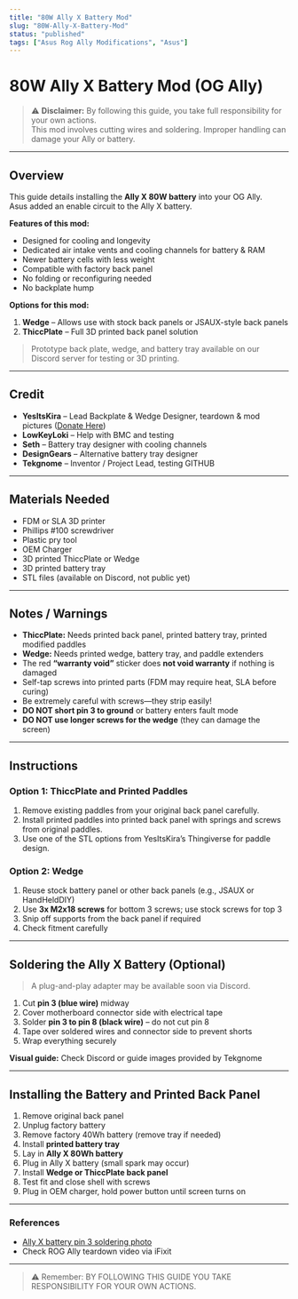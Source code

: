 ```yaml
---
title: "80W Ally X Battery Mod"
slug: "80W-Ally-X-Battery-Mod"
status: "published" 
tags: ["Asus Rog Ally Modifications", "Asus"]
---
```

# 80W Ally X Battery Mod (OG Ally)

> ⚠️ **Disclaimer:** By following this guide, you take full responsibility for your own actions.  
> This mod involves cutting wires and soldering. Improper handling can damage your Ally or battery.  

---

## Overview

This guide details installing the **Ally X 80W battery** into your OG Ally.  
Asus added an enable circuit to the Ally X battery.  

**Features of this mod:**

- Designed for cooling and longevity  
- Dedicated air intake vents and cooling channels for battery & RAM  
- Newer battery cells with less weight  
- Compatible with factory back panel  
- No folding or reconfiguring needed  
- No backplate hump  

**Options for this mod:**

1. **Wedge** – Allows use with stock back panels or JSAUX-style back panels  
2. **ThiccPlate** – Full 3D printed back panel solution  

> Prototype back plate, wedge, and battery tray available on our Discord server for testing or 3D printing.

---

## Credit

- **YesItsKira** – Lead Backplate & Wedge Designer, teardown & mod pictures ([Donate Here](#))  
- **LowKeyLoki** – Help with BMC and testing  
- **Seth** – Battery tray designer with cooling channels  
- **DesignGears** – Alternative battery tray designer  
- **Tekgnome** – Inventor / Project Lead, testing  GITHUB

---

## Materials Needed

- FDM or SLA 3D printer  
- Phillips #100 screwdriver  
- Plastic pry tool  
- OEM Charger  
- 3D printed ThiccPlate or Wedge  
- 3D printed battery tray  
- STL files (available on Discord, not public yet)  

---

## Notes / Warnings

- **ThiccPlate:** Needs printed back panel, printed battery tray, printed modified paddles  
- **Wedge:** Needs printed wedge, battery tray, and paddle extenders  
- The red **“warranty void”** sticker does **not void warranty** if nothing is damaged  
- Self-tap screws into printed parts (FDM may require heat, SLA before curing)  
- Be extremely careful with screws—they strip easily!  
- **DO NOT short pin 3 to ground** or battery enters fault mode  
- **DO NOT use longer screws for the wedge** (they can damage the screen)  

---

## Instructions

### Option 1: ThiccPlate and Printed Paddles

1. Remove existing paddles from your original back panel carefully.  
2. Install printed paddles into printed back panel with springs and screws from original paddles.  
3. Use one of the STL options from YesItsKira’s Thingiverse for paddle design.  

### Option 2: Wedge

1. Reuse stock battery panel or other back panels (e.g., JSAUX or HandHeldDIY)  
2. Use **3x M2x18 screws** for bottom 3 screws; use stock screws for top 3  
3. Snip off supports from the back panel if required  
4. Check fitment carefully  

---

## Soldering the Ally X Battery (Optional)

> A plug-and-play adapter may be available soon via Discord.  

1. Cut **pin 3 (blue wire)** midway  
2. Cover motherboard connector side with electrical tape  
3. Solder **pin 3 to pin 8 (black wire)** – do not cut pin 8  
4. Tape over soldered wires and connector side to prevent shorts  
5. Wrap everything securely  

**Visual guide:** Check Discord or guide images provided by Tekgnome  

---

## Installing the Battery and Printed Back Panel

1. Remove original back panel  
2. Unplug factory battery  
3. Remove factory 40Wh battery (remove tray if needed)  
4. Install **printed battery tray**  
5. Lay in **Ally X 80Wh battery**  
6. Plug in Ally X battery (small spark may occur)  
7. Install **Wedge or ThiccPlate back panel**  
8. Test fit and close shell with screws  
9. Plug in OEM charger, hold power button until screen turns on  

---

### References

- [Ally X battery pin 3 soldering photo](#)  
- Check ROG Ally teardown video via iFixit  

---

> ⚠️ Remember: BY FOLLOWING THIS GUIDE YOU TAKE RESPONSIBILITY FOR YOUR OWN ACTIONS.
